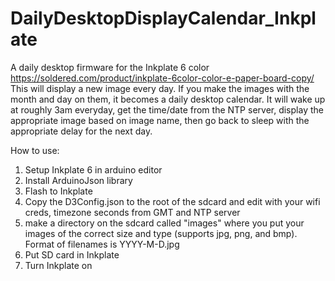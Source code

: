 # DailyDesktopDisplayCalendar_Inkplate
A daily desktop firmware for the Inkplate 6 color https://soldered.com/product/inkplate-6color-color-e-paper-board-copy/
This will display a new image every day. If you make the images with the month and day on them, it becomes a daily desktop calendar. 
It will wake up at roughly 3am everyday, get the time/date from the NTP server, display the appropriate image based on image name, then go back to sleep with the appropriate delay for the next day.

How to use:

1. Setup Inkplate 6 in arduino editor
2. Install ArduinoJson library
3. Flash to Inkplate
4. Copy the D3Config.json to the root of the sdcard and edit with your wifi creds, timezone seconds from GMT and NTP server
5. make a directory on the sdcard called "images" where you put your images of the correct size and type (supports jpg, png, and bmp). Format of filenames is YYYY-M-D.jpg
6. Put SD card in Inkplate 
7. Turn Inkplate on
